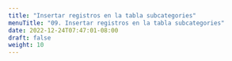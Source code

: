 ```yaml
---
title: "Insertar registros en la tabla subcategories"
menuTitle: "09. Insertar registros en la tabla subcategories"
date: 2022-12-24T07:47:01-08:00
draft: false
weight: 10
---
```


